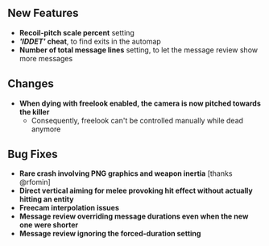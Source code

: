 ## New Features

- **Recoil-pitch scale percent** setting
- **_'IDDET'_ cheat**, to find exits in the automap
- **Number of total message lines** setting, to let the message review show more messages

## Changes

- **When dying with freelook enabled, the camera is now pitched towards the killer**
  - Consequently, freelook can't be controlled manually while dead anymore

## Bug Fixes

- **Rare crash involving PNG graphics and weapon inertia** [thanks @rfomin]
- **Direct vertical aiming for melee provoking hit effect without actually hitting an entity**
- **Freecam interpolation issues**
- **Message review overriding message durations even when the new one were shorter**
- **Message review ignoring the forced-duration setting**
